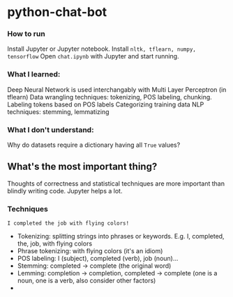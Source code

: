 # python-chat-bot

### How to run
Install Jupyter or Jupyter notebook.
Install ```nltk, tflearn, numpy, tensorflow```
Open ```chat.ipynb``` with Jupyter and start running.

### What I learned:
Deep Neural Network is used interchangably with Multi Layer Perceptron (in tflearn)
Data wrangling techniques: tokenizing, POS labeling, chunking.
Labeling tokens based on POS labels
Categorizing training data
NLP techniques: stemming, lemmatizing


### What I don't understand:
Why do datasets require a dictionary having all ```True``` values?

## What's the most important thing?
Thoughts of correctness and statistical techniques are more important than blindly writing code. Jupyter helps a lot.

### Techniques
```I completed the job with flying colors!```
- Tokenizing: splitting strings into phrases or keywords. E.g. I, completed, the, job, with flying colors
- Phrase tokenizing: with flying colors (it's an idiom)
- POS labeling: I (subject), completed (verb), job (noun)...
- Stemming: completed -> complete (the original word)
- Lemming: completion -> completion, completed -> complete (one is a noun, one is a verb, also consider other factors)
- 
